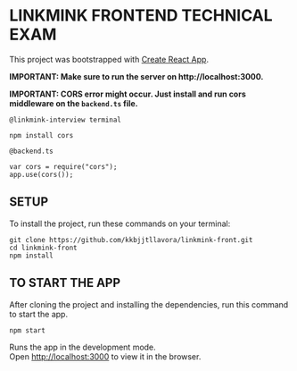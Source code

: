 # LINKMINK FRONTEND TECHNICAL EXAM

This project was bootstrapped with [Create React App](https://github.com/facebook/create-react-app).

**IMPORTANT: Make sure to run the server on http://localhost:3000.**

**IMPORTANT: CORS error might occur. Just install and run cors middleware on the `backend.ts` file.**

`@linkmink-interview terminal`

```
npm install cors
```

`@backend.ts`

```
var cors = require("cors");
app.use(cors());
```

## SETUP

To install the project, run these commands on your terminal:

```
git clone https://github.com/kkbjjtllavora/linkmink-front.git
cd linkmink-front
npm install
```

## TO START THE APP

After cloning the project and installing the dependencies, run this command to start the app.

```
npm start
```

Runs the app in the development mode.\
Open [http://localhost:3000](http://localhost:3000) to view it in the browser.
